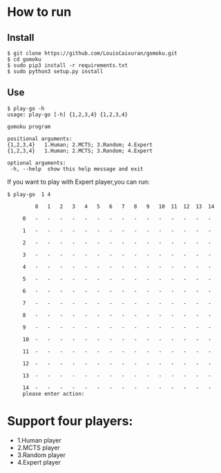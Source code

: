 
# How to run 

## Install 
        
	$ git clone https://github.com/LouisCaixuran/gomoku.git
	$ cd gomoku
	$ sudo pip3 install -r requirements.txt
	$ sudo python3 setup.py install

## Use
	$ play-go -h
	usage: play-go [-h] {1,2,3,4} {1,2,3,4}

	gomoku program

	positional arguments:
	{1,2,3,4}   1.Human; 2.MCTS; 3.Random; 4.Expert
	{1,2,3,4}   1.Human; 2.MCTS; 3.Random; 4.Expert

	optional arguments:
	 -h, --help  show this help message and exit


If you want to play with Expert player,you can run:
	
	$ play-go  1 4

             0   1   2   3   4   5   6   7   8   9   10  11  12  13  14

         0   -   -   -   -   -   -   -   -   -   -   -   -   -   -   -

         1   -   -   -   -   -   -   -   -   -   -   -   -   -   -   -

         2   -   -   -   -   -   -   -   -   -   -   -   -   -   -   -

         3   -   -   -   -   -   -   -   -   -   -   -   -   -   -   -

         4   -   -   -   -   -   -   -   -   -   -   -   -   -   -   -

         5   -   -   -   -   -   -   -   -   -   -   -   -   -   -   -

         6   -   -   -   -   -   -   -   -   -   -   -   -   -   -   -

         7   -   -   -   -   -   -   -   -   -   -   -   -   -   -   -

         8   -   -   -   -   -   -   -   -   -   -   -   -   -   -   -

         9   -   -   -   -   -   -   -   -   -   -   -   -   -   -   -

         10  -   -   -   -   -   -   -   -   -   -   -   -   -   -   -

         11  -   -   -   -   -   -   -   -   -   -   -   -   -   -   -

         12  -   -   -   -   -   -   -   -   -   -   -   -   -   -   -

         13  -   -   -   -   -   -   -   -   -   -   -   -   -   -   -

         14  -   -   -   -   -   -   -   -   -   -   -   -   -   -   -
         please enter action:



# Support four players:

* 1.Human player
* 2.MCTS player
* 3.Random player
* 4.Expert player
	
